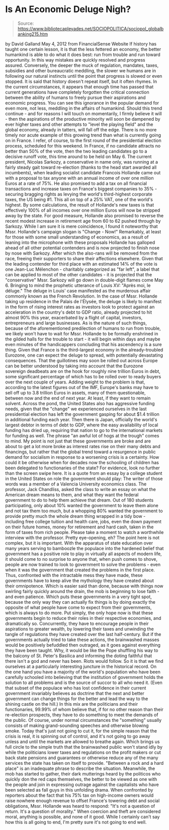 # Is An Economic Deluge Nigh?

> Source: https://www.bibliotecapleyades.net/SOCIOPOLITICA/sociopol_globalbanking215.htm

by David Galland
May 4, 2012
from
FinancialSense Website
If history has taught one certain lesson, it is that the less fettered an
economy, the better humankind is able to do what it does best: run from
trouble and run toward opportunity. In this way mistakes are quickly
resolved and progress assured.
Conversely, the deeper the muck of regulation, mandates, taxes, subsidies
and other bureaucratic meddling, the slower we humans are in following our
natural instincts until the point that progress is slowed or even stopped.
It is said that history doesn't repeat itself, but it often rhymes. In the
current circumstances, it appears that enough time has passed that current
generations have completely forgotten the critical connection between the
ability of humans to freely pursue their aspirations and economic progress.
You can see this ignorance in the popular demand for even more, not less,
meddling in the affairs of humankind. Should this trend continue - and for
reasons I will touch on momentarily, I firmly believe it will - then the
aspirations of the productive minority will soon be dampened by ever higher
taxes and other attempts to "level the playing field" and the global
economy, already in tatters, will fall off the edge.
There is no more timely nor acute example of this growing trend than what is
currently going on in France. I refer, of course, to the first round of the
presidential election process, scheduled for this weekend.
In France, if no candidate attracts no better than 50% of the vote, then the
two leading candidates go to a decisive runoff vote, this time around to be
held on May 6.
The current president, Nicolas Sarkozy, a conservative in name only, was
running at a fairly steady gait toward re-election (thanks to the head start
awarded all incumbents),
when leading socialist candidate Francois Hollande
came out with a proposal to tax anyone with an annual income of over one
million Euros at a rate of 75%.
He also promised to add a tax on all
financial transactions and increase taxes on France's biggest companies to
35% - securing bragging rights as levying the world's third-highest
corporate taxes, the US being #1.
This all on top of a 25% VAT, one of the
world's highest. By some calculations, the result of Hollande's new taxes is
that effectively 100% of all incomes over one million Euros will now be
stripped away by the state.
For good measure, Hollande also promised to reverse the recent modest
increase in retirement age from 60 to 62 pushed through by Sarkozy. While I
am sure it is mere coincidence, I found it noteworthy that Mssr. Hollande's
campaign slogan is "Change - Now!"
Remarkably, at least for those with some small understanding of economics,
as a result of leaning into the microphone with these proposals Hollande has
galloped ahead of all other potential contenders and is now projected to
finish nose by nose with Sarkozy.
After which the also-rans will be removed from the race, freeing their
supporters to share their affections elsewhere. Given that the leading
contender for third place with an estimated 14% of the vote is one Jean-Luc Mélenchon - charitably categorized as "far left", a label that can be
applied to most of the other candidates - it is projected that the
"conservative" Mssr. Sarkozy will go down in double-digit flames come May 6.
Bringing to mind the prophetic utterance of Louis XV:
"Après moi, le déluge."
The deluge in Louis' case manifested as the murderous affair commonly known
as the French Revolution.
In the case of Mssr. Hollande taking up residence
in the Palais de l'Élysée, the deluge is likely to manifest in the form of
rising interest rates as investors look to protect against an acceleration
in the country's debt to GDP ratio, already projected to hit almost 90% this
year, exacerbated by a flight of capital, investors, entrepreneurs and large
businesses.
As is the nature of such things, because of the aforementioned predilection
of humans to run from trouble, we likely won't have to wait for Mssr.
Hollande to be formally enshrined in the gilded halls for the trouble to
start - it will begin within days and maybe even minutes of the handicappers
concluding that his ascendency is a sure thing.
Given that France is the third-largest economy in the already-troubled
Eurozone, one can expect the deluge to spread, with potentially devastating
consequences. That the guillotines may soon be rolled out across Europe can
be better understood by taking into account that the Eurozone sovereign
deadbeats are on the hook for roughly nine trillion Euros in debt, some
significant percentage of which has to be rolled over to ready buyers over
the next couple of years.
Adding weight to the problem is that, according to
the latest figures out of the IMF, Europe's banks may have to
sell off up to
3.8 trillion Euros in assets, many of them questionable, between now and the
end of next year. At least, if they want to remain solvent.
Across the pond, the United States also has aggressive funding needs, given
that the "change" we experienced ourselves in the last presidential election
has left the government gasping for about $1.4 trillion in additional
funding each year.
Then there is Japan, officially the world's largest
debtor in terms of debt to GDP, where the easy availability of local funding
has dried up, requiring that nation to go to the international markets for
funding as well.
The phrase "an awful lot of hogs at the trough" comes to mind.
My point is not just that these governments are broke and are about to get a
lot more broke as interest rates rise on their many debts and financings,
but rather that the global trend toward a resurgence in public demand for
socialism in response to a worsening crisis is a certainty.
How could it be otherwise when for decades now the schooling of children has
been delegated to functionaries of the state?
For evidence, look no further than the screen swipe here. It is a quote from
an essay by a college student in the United States on role the government
should play:
The writer of those words was a member of a Valencia University economics
class.
The professor, Jack Chandliss, asked the class to write an essay on
what the American dream means to them, and what they want the federal
government to do to help them achieve that dream.
Out of 180 students
participating, only about 10% wanted the government to leave them alone and
not tax them too much, but a whopping 80% wanted the government to provide
pretty much the whole dream thing wrapped in a tidy bow - including free
college tuition and health care, jobs, even the down payment on their future
homes, money for retirement and hard cash, taken in the form of taxes from
rich people.
Please take a moment to watch a worthwhile interview with the
professor.
Pretty eye-opening, eh?
The point here is not complex, but it is important.
With the apparatus of state education over many years serving to bamboozle
the populace into the hardened belief that government has a positive role to
play in virtually all aspects of modern life, it should come to no surprise
to anyone that, when push comes to shove, people are now trained to look to
government to solve the problems - even when it was the government that
created the problems in the first place.
Thus, confronted with the intractable mess they have made, these governments
have to keep alive the mythology they have created about their omnipotence.
Which is easier said than done, because with things now swirling fairly
quickly around the drain, the mob is beginning to lose faith - and even
patience.
Which puts these governments in a very tight spot, because the only way they
can actually fix things is by doing exactly the opposite of what people have
come to expect from their governments, which is always to do more.
Put
simply, the only hope now is that these governments begin to reduce their
roles in their respective economies, and dramatically so.
Concurrently, they
have to encourage people in their aspirations to greater wealth, by lowering
their taxes and unwinding the tangle of regulations they have created over
the last half-century.
But if the governments actually tried to take these actions, the brainwashed
masses would be positively befuddled then outraged, as it goes against
everything they have been taught. Why, it would be like the Pope shuffling
his way to the balcony of St. Peter's Basilica and informing the doting
faithful that there isn't a god and never has been.
Riots would follow.
So it is that we find ourselves at a particularly interesting juncture in
the historical record.
On the one hand you have a majority of the world's population who have been
carefully schooled into believing that the institution of government holds
the solution to all problems and is the source of succor to all who need it.
(Even that subset of the populace who has lost confidence in their current
government invariably believes as doctrine that the next and better
government can change things for the better and lead the way to the shining
castle on the hill.)
In this mix are the politicians and their functionaries, 99.99% of whom
believe that, if for no other reason than their re-election prospects, they
have to do something to meet the demands of the public.
Of course, under normal circumstances the "something" usually consists of
making grand-sounding speeches and otherwise blowing smoke. Today that's
just not going to cut it, for the simple reason that the crisis is real, it
is spinning out of control, and it's not going to go away unless and until
the markets are allowed to breathe again.
Which brings us full circle to the simple truth that the brainwashed public
won't stand idly by while the politicians lower taxes and regulations on the
profit makers or cut back state pensions and guarantees or otherwise reduce
any of the many services the state has taken on itself to provide.
"Between a rock and a hard place" is an inadequate phrase to describe the
situation.
Meanwhile, the mob has started to gather, their dark mutterings heard by the
politicos who quickly don the red caps themselves, the better to be viewed
as one with the people and join in expressing outrage against the
capitalists who have been selected as fall guys in this unfolding drama.
When confronted by reporters about the fact that his 75% tax on high-income
owners would raise nowhere enough revenue to offset France's towering debt
and social obligations, Mssr. Hollande was heard to respond:
"It's not a question of return. It's a question of morality."
When coercion and theft are considered moral, anything is possible, and none
of it good.
While I certainly can't say how this is all going to end, I'm pretty sure
it's not going to end well.
